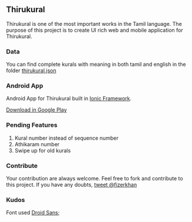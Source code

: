 ## Thirukural

Thirukural is one of the most important works in the Tamil language.
The purpose of this project is to create UI rich web and mobile application for Thirukural.

### Data

You can find complete kurals with meaning in both tamil and english
in the folder [thirukural.json](https://github.com/fizerkhan/thirukural/tree/master/data)

### Android App

Android App for Thirukural built in [Ionic Framework](http://ionicframework.com/).

[Download in Google Play](https://play.google.com/store/apps/details?id=com.fizerkhan.thirukural)

### Pending Features

1. Kural number instead of sequence number
2. Athikaram number
3. Swipe up for old kurals

### Contribute

Your contribution are always welcome. Feel free to fork and
contribute to this project. If you have any doubts,
[tweet @fizerkhan](https://twitter.com/fizerkhan)

### Kudos

Font used [Droid Sans](http://fonts.googleapis.com/earlyaccess/droidsanstamil.css);
